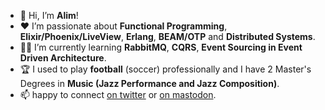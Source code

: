 - 👋 Hi, I’m **Alim**!
- :heart: I’m passionate about **Functional Programming**, **Elixir/Phoenix/LiveView**, **Erlang**, **BEAM/OTP** and **Distributed Systems**.
- :student: I’m currently learning **RabbitMQ**, **CQRS**, **Event Sourcing in Event Driven Architecture**.
- :trophy: I used to play **football** (soccer) professionally and I have 2 Master's Degrees in **Music (Jazz Performance and Jazz Composition)**.
- 📫 happy to connect [on twitter](https://twitter.com/alimnastaev) or <a rel="nofollow me" href="https://genserver.social/alimnastaev">on mastodon</a>.

<!--
- 👋 Hi, I’m **Alim** (a-l-EE-m)!
**P.S.**
- :tv: My favorite technical video so far: ["The Mess We're In" by Joe Armstrong](https://www.youtube.com/watch?v=lKXe3HUG2l4)
- :notes: Allan Holdsworth is the ONLY musician I can listen to at any moment of my life. The beauty of his music is really out of this world. Check it out [here](https://www.youtube.com/watch?v=cghYdPmHuoA&list=OLAK5uy_kC7Fs-HuK8mPBWO7LCharCVGOXTRO6yPE)
-->
